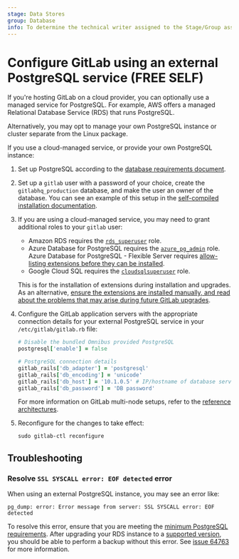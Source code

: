 ```yaml
---
stage: Data Stores
group: Database
info: To determine the technical writer assigned to the Stage/Group associated with this page, see https://about.gitlab.com/handbook/product/ux/technical-writing/#assignments
---
```


# Configure GitLab using an external PostgreSQL service **(FREE SELF)**

If you're hosting GitLab on a cloud provider, you can optionally use a
managed service for PostgreSQL. For example, AWS offers a managed Relational
Database Service (RDS) that runs PostgreSQL.

Alternatively, you may opt to manage your own PostgreSQL instance or cluster
separate from the Linux package.

If you use a cloud-managed service, or provide your own PostgreSQL instance:

1. Set up PostgreSQL according to the
   [database requirements document](../../install/requirements.md#database).
1. Set up a `gitlab` user with a password of your choice, create the `gitlabhq_production` database, and make the user an
   owner of the database. You can see an example of this setup in the
   [self-compiled installation documentation](../../install/installation.md#7-database).
1. If you are using a cloud-managed service, you may need to grant additional
   roles to your `gitlab` user:
   - Amazon RDS requires the [`rds_superuser`](https://docs.aws.amazon.com/AmazonRDS/latest/UserGuide/Appendix.PostgreSQL.CommonDBATasks.html#Appendix.PostgreSQL.CommonDBATasks.Roles) role.
   - Azure Database for PostgreSQL requires the [`azure_pg_admin`](https://learn.microsoft.com/en-us/azure/postgresql/single-server/how-to-create-users#how-to-create-additional-admin-users-in-azure-database-for-postgresql) role. Azure Database for PostgreSQL - Flexible Server requires [allow-listing extensions before they can be installed](https://learn.microsoft.com/en-us/azure/postgresql/flexible-server/concepts-extensions#how-to-use-postgresql-extensions).
   - Google Cloud SQL requires the [`cloudsqlsuperuser`](https://cloud.google.com/sql/docs/postgres/users#default-users) role.

   This is for the installation of extensions during installation and upgrades. As an alternative,
   [ensure the extensions are installed manually, and read about the problems that may arise during future GitLab upgrades](../../install/postgresql_extensions.md).

1. Configure the GitLab application servers with the appropriate connection details
   for your external PostgreSQL service in your `/etc/gitlab/gitlab.rb` file:

   ```ruby
   # Disable the bundled Omnibus provided PostgreSQL
   postgresql['enable'] = false

   # PostgreSQL connection details
   gitlab_rails['db_adapter'] = 'postgresql'
   gitlab_rails['db_encoding'] = 'unicode'
   gitlab_rails['db_host'] = '10.1.0.5' # IP/hostname of database server
   gitlab_rails['db_password'] = 'DB password'
   ```

   For more information on GitLab multi-node setups, refer to the [reference architectures](../reference_architectures/index.md).

1. Reconfigure for the changes to take effect:

   ```shell
   sudo gitlab-ctl reconfigure
   ```

## Troubleshooting

### Resolve `SSL SYSCALL error: EOF detected` error

When using an external PostgreSQL instance, you may see an error like:

```shell
pg_dump: error: Error message from server: SSL SYSCALL error: EOF detected
```

To resolve this error, ensure that you are meeting the
[minimum PostgreSQL requirements](../../install/requirements.md#postgresql-requirements). After
upgrading your RDS instance to a [supported version](../../install/requirements.md#database),
you should be able to perform a backup without this error.
See [issue 64763](https://gitlab.com/gitlab-org/gitlab/-/issues/364763) for more information.
